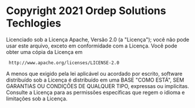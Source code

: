     
    
   # Copyright 2021 Ordep Solutions Techlogies

   Licenciado sob a Licença Apache, Versão 2.0 (a "Licença");
   você não pode usar este arquivo, exceto em conformidade com a Licença.
   Você pode obter uma cópia da Licença em

     http://www.apache.org/licenses/LICENSE-2.0

   A menos que exigido pela lei aplicável ou acordado por escrito, software
   distribuído sob a Licença é distribuído em uma BASE "COMO ESTÁ",
   SEM GARANTIAS OU CONDIÇÕES DE QUALQUER TIPO, expressas ou implícitas.
   Consulte a Licença para as permissões específicas que regem o idioma e
   limitações sob a Licença.